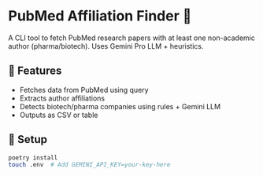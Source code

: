 # PubMed Affiliation Finder 🔬

A CLI tool to fetch PubMed research papers with at least one non-academic author (pharma/biotech). Uses Gemini Pro LLM + heuristics.

## 🚀 Features
- Fetches data from PubMed using query
- Extracts author affiliations
- Detects biotech/pharma companies using rules + Gemini LLM
- Outputs as CSV or table

## 🧪 Setup
```bash
poetry install
touch .env  # Add GEMINI_API_KEY=your-key-here
